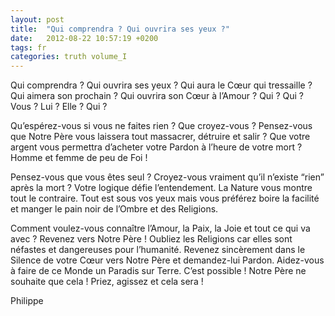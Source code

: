 ```yaml
---
layout: post
title:  "Qui comprendra ? Qui ouvrira ses yeux ?"
date:   2012-08-22 10:57:19 +0200
tags: fr
categories: truth volume_I
---
```

Qui comprendra ? Qui ouvrira ses yeux ? Qui aura le Cœur qui tressaille ? Qui aimera son prochain ? Qui ouvrira son Cœur à l’Amour ? Qui ? Qui ? Vous ? Lui ? Elle ? Qui ?

Qu’espérez-vous si vous ne faites rien ? Que croyez-vous ? Pensez-vous que Notre Père vous laissera tout massacrer, détruire et salir ? Que votre argent vous permettra d’acheter votre Pardon à l’heure de votre mort ? Homme et femme de peu de Foi !

Pensez-vous que vous êtes seul ? Croyez-vous vraiment qu’il n’existe “rien” après la mort ? Votre logique défie l’entendement. La Nature vous montre tout le contraire. Tout est sous vos yeux mais vous préférez boire la facilité et manger le pain noir de l’Ombre et des Religions.

Comment voulez-vous connaître l’Amour, la Paix, la Joie et tout ce qui va avec ? Revenez vers Notre Père ! Oubliez les Religions car elles sont néfastes et dangereuses pour l’humanité. Revenez sincèrement dans le Silence de votre Cœur vers Notre Père et demandez-lui Pardon. Aidez-vous à faire de ce Monde un Paradis sur Terre. C’est possible ! Notre Père ne souhaite que cela ! Priez, agissez et cela sera !

Philippe